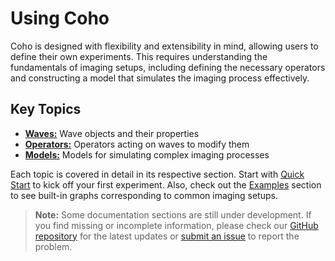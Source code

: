 # Using Coho

Coho is designed with flexibility and extensibility in mind, allowing users to define their own experiments. This requires understanding the fundamentals of imaging setups, including defining the necessary operators and constructing a model that simulates the imaging process effectively.

## Key Topics

* **[Waves:](waves.md)** Wave objects and their properties
* **[Operators:](operators.md)** Operators acting on waves to modify them
* **[Models:](models.md)** Models for simulating complex imaging processes

Each topic is covered in detail in its respective section. Start with [Quick Start](../quickstart.md) to kick off your first experiment. Also, check out the [Examples](../examples/index.md) section to see built-in graphs corresponding to common imaging setups.

> **Note:**
> Some documentation sections are still under development. If you find missing or incomplete information, please check our [GitHub repository](https://github.com/dgursoy/coho) for the latest updates or [submit an issue](https://github.com/dgursoy/coho/issues) to report the problem.

